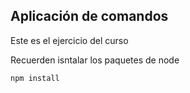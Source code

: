 ## Aplicación de comandos

Este es el ejercicio del curso

Recuerden isntalar los paquetes de node

```
npm install
```